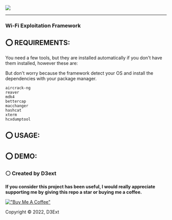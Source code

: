<img src="https://raw.githubusercontent.com/D3Ext/WEF/main/images/banner.png" align="center"></img>

-------------------------------------------------

### Wi-Fi Exploitation Framework

## ⭕ REQUIREMENTS:
You need a few tools, but they are installed automatically if you don't have them installed, however these are:

But don't worry because the framework detect your OS and install the dependencies with your package manager.

    aircrack-ng
    reaver 
    mdk4
    bettercap
    macchanger
    hashcat
    xterm
    hcxdumptool

## ⭕ USAGE:

## ⭕ DEMO:


### ⚪ Created by D3ext

**If you consider this project has been useful, I would really appreciate supporting me by giving this repo a star or buying me a coffee.**

[!["Buy Me A Coffee"](https://www.buymeacoffee.com/assets/img/custom_images/orange_img.png)](https://www.buymeacoffee.com/d3ext)

Copyright © 2022, D3Ext
